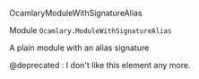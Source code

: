 OcamlaryModuleWithSignatureAlias

Module  `` Ocamlary.ModuleWithSignatureAlias `` 

A plain module with an alias signature


@deprecated : I don't like this element any more.



